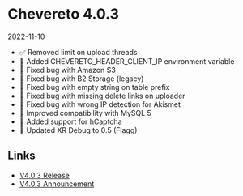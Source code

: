# Chevereto 4.0.3

2022-11-10

- ✅ Removed limit on upload threads
- 🐊 Added CHEVERETO_HEADER_CLIENT_IP environment variable
- 🐞 Fixed bug with Amazon S3
- 🐞 Fixed bug with B2 Storage (legacy)
- 🐞 Fixed bug with empty string on table prefix
- 🐞 Fixed bug with missing delete links on uploader
- 🐞 Fixed bug with wrong IP detection for Akismet
- 🐬 Improved compatibility with MySQL 5
- 🤖 Added support for hCaptcha
- 🦄 Updated XR Debug to 0.5 (Flagg)

## Links

- [V4.0.3 Release](https://chevereto.com/community/threads/chevereto-v4-0-3.14731/)
- [V4.0.3 Announcement](https://chevereto.com/community/threads/chevereto-v4-0-3-announcement.14696/)
